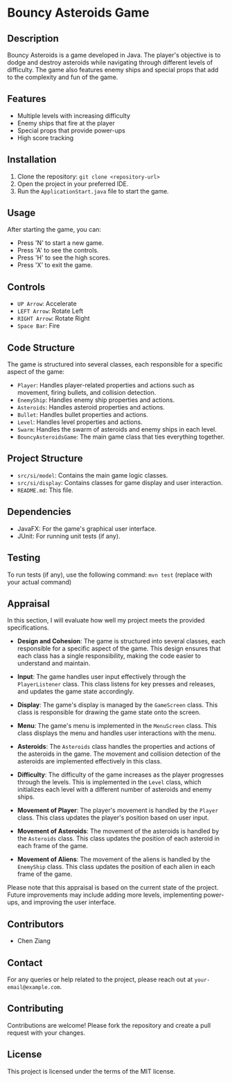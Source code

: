 # Bouncy Asteroids Game

## Description
Bouncy Asteroids is a game developed in Java. The player's objective is to dodge and destroy asteroids while navigating through different levels of difficulty. The game also features enemy ships and special props that add to the complexity and fun of the game.

## Features
- Multiple levels with increasing difficulty
- Enemy ships that fire at the player
- Special props that provide power-ups
- High score tracking

## Installation
1. Clone the repository: `git clone <repository-url>`
2. Open the project in your preferred IDE.
3. Run the `ApplicationStart.java` file to start the game.

## Usage
After starting the game, you can:
- Press 'N' to start a new game.
- Press 'A' to see the controls.
- Press 'H' to see the high scores.
- Press 'X' to exit the game.

## Controls
- `UP Arrow`: Accelerate
- `LEFT Arrow`: Rotate Left
- `RIGHT Arrow`: Rotate Right
- `Space Bar`: Fire

## Code Structure
The game is structured into several classes, each responsible for a specific aspect of the game:

- `Player`: Handles player-related properties and actions such as movement, firing bullets, and collision detection.
- `EnemyShip`: Handles enemy ship properties and actions.
- `Asteroids`: Handles asteroid properties and actions.
- `Bullet`: Handles bullet properties and actions.
- `Level`: Handles level properties and actions.
- `Swarm`: Handles the swarm of asteroids and enemy ships in each level.
- `BouncyAsteroidsGame`: The main game class that ties everything together.

## Project Structure
- `src/si/model`: Contains the main game logic classes.
- `src/si/display`: Contains classes for game display and user interaction.
- `README.md`: This file.

## Dependencies
- JavaFX: For the game's graphical user interface.
- JUnit: For running unit tests (if any).

## Testing
To run tests (if any), use the following command: `mvn test` (replace with your actual command)

## Appraisal

In this section, I will evaluate how well my project meets the provided specifications.

- **Design and Cohesion**: The game is structured into several classes, each responsible for a specific aspect of the game. This design ensures that each class has a single responsibility, making the code easier to understand and maintain.

- **Input**: The game handles user input effectively through the `PlayerListener` class. This class listens for key presses and releases, and updates the game state accordingly.

- **Display**: The game's display is managed by the `GameScreen` class. This class is responsible for drawing the game state onto the screen.

- **Menu**: The game's menu is implemented in the `MenuScreen` class. This class displays the menu and handles user interactions with the menu.

- **Asteroids**: The `Asteroids` class handles the properties and actions of the asteroids in the game. The movement and collision detection of the asteroids are implemented effectively in this class.

- **Difficulty**: The difficulty of the game increases as the player progresses through the levels. This is implemented in the `Level` class, which initializes each level with a different number of asteroids and enemy ships.

- **Movement of Player**: The player's movement is handled by the `Player` class. This class updates the player's position based on user input.

- **Movement of Asteroids**: The movement of the asteroids is handled by the `Asteroids` class. This class updates the position of each asteroid in each frame of the game.

- **Movement of Aliens**: The movement of the aliens is handled by the `EnemyShip` class. This class updates the position of each alien in each frame of the game.

Please note that this appraisal is based on the current state of the project. Future improvements may include adding more levels, implementing power-ups, and improving the user interface.

## Contributors
- Chen Ziang

## Contact
For any queries or help related to the project, please reach out at `your-email@example.com`.

## Contributing
Contributions are welcome! Please fork the repository and create a pull request with your changes.

## License
This project is licensed under the terms of the MIT license.